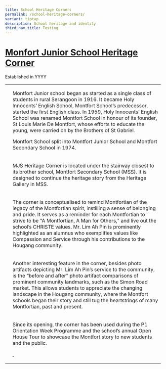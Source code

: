 ```yaml
---
title: School Heritage Corners
permalink: /school-heritage-corners/
variant: tiptap
description: School heritage and identity
third_nav_title: Testing
---
```

<h1><strong><u>Monfort Junior School Heritage Corner</u></strong></h1>
<p>Established in YYYY</p>
<p></p>
<table style="minWidth: 50px">
<colgroup>
<col>
<col>
</colgroup>
<tbody>
<tr>
<td rowspan="1" colspan="1">
<p></p>
</td>
<td rowspan="1" colspan="1">
<p>Montfort Junior school began as started as a single class of students
in rural Serangoon in 1916. It became Holy Innocents’ English School, Montfort
School’s predecessor. started the first English class. In 1959, Holy Innocents’
English School was renamed Montfort School in honour of its founder, St
Louis Marie De Montfort, whose efforts to educate the young, were carried
on by the Brothers of St Gabriel.</p>
<p>Montfort School split into Montfort Junior School and Montfort Secondary
School in 1974.</p>
</td>
</tr>
<tr>
<td rowspan="1" colspan="1">
<p></p>
</td>
<td rowspan="1" colspan="1">
<p>MJS Heritage Corner is located under the stairway closest to its brother
school, Montfort Secondary School (MSS). It is designed to continue the
heritage story from the Heritage Gallery in MSS.</p>
</td>
</tr>
<tr>
<td rowspan="1" colspan="1">
<p></p>
</td>
<td rowspan="1" colspan="1">
<p>The corner is conceptualised to remind Montfortian of the legacy of the
Montfortian spirit, instilling a sense of belonging and pride. It serves
as a reminder for each Montfortian to strive to be "A Montfortian, A Man
for Others," and live out the school’s CHRISTE values. Mr. Lim Ah Pin is
prominently highlighted as an alumnus who exemplifies values like Compassion
and Service through his contributions to the Hougang community.</p>
</td>
</tr>
<tr>
<td rowspan="1" colspan="1">
<p></p>
</td>
<td rowspan="1" colspan="1">
<p>Another interesting feature in the corner, besides photo artifacts depicting
Mr. Lim Ah Pin’s service to the community, is the “before and after” photo
artifact comparisons of prominent community landmarks, such as the Simon
Road market. This allows students to appreciate the changing landscape
in the Hougang community, where the Montfort schools began their story
and still tug the heartstrings of many Montfortian, past and present.</p>
</td>
</tr>
<tr>
<td rowspan="1" colspan="1">
<p></p>
</td>
<td rowspan="1" colspan="1">
<p>Since its opening, the corner has been used during the P1 Orientation
Week Programme and the school’s annual Open House Tour to showcase the
Montfort story to new students and the public.</p>
<p><strong><u>&nbsp;</u></strong>
</p>
</td>
</tr>
</tbody>
</table>
<p></p>